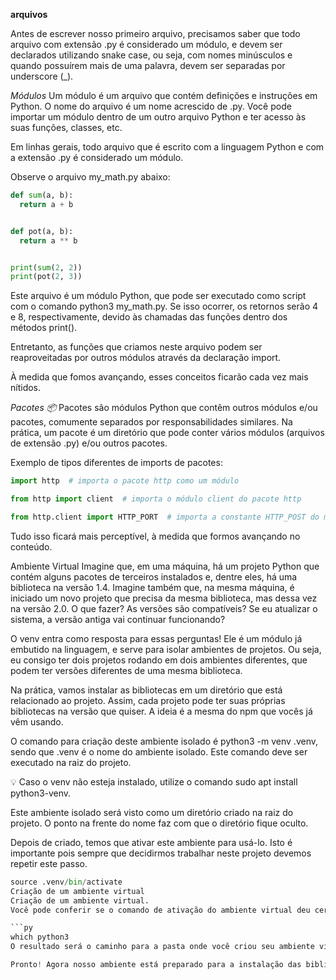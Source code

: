 **arquivos**

Antes de escrever nosso primeiro arquivo, precisamos saber que todo arquivo com extensão .py é considerado um módulo, e devem ser declarados utilizando snake case, ou seja, com nomes minúsculos e quando possuírem mais de uma palavra, devem ser separadas por underscore (_).


*Módulos*
Um módulo é um arquivo que contém definições e instruções em Python. O nome do arquivo é um nome acrescido de .py. Você pode importar um módulo dentro de um outro arquivo Python e ter acesso às suas funções, classes, etc.

Em linhas gerais, todo arquivo que é escrito com a linguagem Python e com a extensão .py é considerado um módulo.


Observe o arquivo my_math.py abaixo:

```py
def sum(a, b):
  return a + b


def pot(a, b):
  return a ** b


print(sum(2, 2))
print(pot(2, 3))
```

Este arquivo é um módulo Python, que pode ser executado como script com o comando python3 my_math.py. Se isso ocorrer, os retornos serão 4 e 8, respectivamente, devido às chamadas das funções dentro dos métodos print().

Entretanto, as funções que criamos neste arquivo podem ser reaproveitadas por outros módulos através da declaração import.

À medida que fomos avançando, esses conceitos ficarão cada vez mais nítidos.

*Pacotes 📦*
Pacotes são módulos Python que contêm outros módulos e/ou pacotes, comumente separados por responsabilidades similares. Na prática, um pacote é um diretório que pode conter vários módulos (arquivos de extensão .py) e/ou outros pacotes.

Exemplo de tipos diferentes de imports de pacotes:

```py
import http  # importa o pacote http como um módulo

from http import client  # importa o módulo client do pacote http

from http.client import HTTP_PORT  # importa a constante HTTP_POST do módulo client do pacote http
```

Tudo isso ficará mais perceptível, à medida que formos avançando no conteúdo.

Ambiente Virtual
Imagine que, em uma máquina, há um projeto Python que contém alguns pacotes de terceiros instalados e, dentre eles, há uma biblioteca na versão 1.4. Imagine também que, na mesma máquina, é iniciado um novo projeto que precisa da mesma biblioteca, mas dessa vez na versão 2.0. O que fazer? As versões são compatíveis? Se eu atualizar o sistema, a versão antiga vai continuar funcionando?

O venv entra como resposta para essas perguntas! Ele é um módulo já embutido na linguagem, e serve para isolar ambientes de projetos. Ou seja, eu consigo ter dois projetos rodando em dois ambientes diferentes, que podem ter versões diferentes de uma mesma biblioteca.

Na prática, vamos instalar as bibliotecas em um diretório que está relacionado ao projeto. Assim, cada projeto pode ter suas próprias bibliotecas na versão que quiser. A ideia é a mesma do npm que vocês já vêm usando.

O comando para criação deste ambiente isolado é python3 -m venv .venv, sendo que .venv é o nome do ambiente isolado. Este comando deve ser executado na raiz do projeto.

💡 Caso o venv não esteja instalado, utilize o comando sudo apt install python3-venv.

Este ambiente isolado será visto como um diretório criado na raiz do projeto. O ponto na frente do nome faz com que o diretório fique oculto.

Depois de criado, temos que ativar este ambiente para usá-lo. Isto é importante pois sempre que decidirmos trabalhar neste projeto devemos repetir este passo.

```py
source .venv/bin/activate
Criação de um ambiente virtual
Criação de um ambiente virtual.
Você pode conferir se o comando de ativação do ambiente virtual deu certo com o seguinte comando:

```py
which python3
O resultado será o caminho para a pasta onde você criou seu ambiente virtual (pwd), acrescido de .venv/bin/python3.

Pronto! Agora nosso ambiente está preparado para a instalação das bibliotecas que precisaremos nos nossos projetos.
